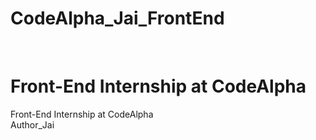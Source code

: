 # CodeAlpha_Jai_FrontEnd
<br>
<h1>Front-End Internship at CodeAlpha </h1>
Front-End Internship at CodeAlpha
<br>
Author_Jai
